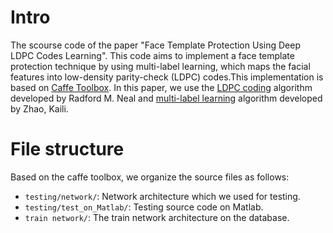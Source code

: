 # Intro
The scourse code of the paper "Face Template Protection Using Deep LDPC Codes Learning". This code aims to implement a face template protection technique by using multi-label learning, which maps the facial features into low-density parity-check (LDPC) codes.This implementation is based on [Caffe Toolbox](https://github.com/BVLC/caffe). In this paper, we use the [LDPC coding](http://www.cs.utoronto.ca/~radford/ldpc.software.html) algorithm developed by Radford M. Neal and [multi-label learning](https://github.com/zkl20061823/DRML) algorithm developed by Zhao, Kaili.
# File structure
Based on the caffe toolbox, we organize the source files as follows:
- `testing/network/`: Network architecture which we used for testing.
- `testing/test_on_Matlab/`: Testing source code on Matlab.
- `train network/`: The train network architecture on the database.
